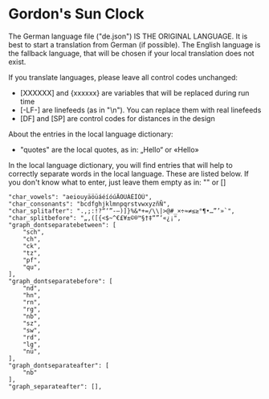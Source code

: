 # Gordon's Sun Clock

The German language file ("de.json") IS THE ORIGINAL LANGUAGE. It is best to start a translation from German (if possible). The English language is the fallback language, that will be chosen if your local translation does not exist. 

If you translate languages, please leave all control codes unchanged: 

- [XXXXXX] and {xxxxxx} are variables that will be replaced during run time
- [-LF-] are linefeeds (as in "\n"). You can replace them with real linefeeds
- [DF] and [SP] are control codes for distances in the design


About the entries in the local language dictionary:

- "quotes" are the local quotes, as in: „Hello“ or «Hello»


In the local language dictionary, you will find entries that will help to correctly separate words in the local language. These are listed below. If you don't know what to enter, just leave them empty as in: "" or []

    "char_vowels": "aeiouyäöüáéíóúÄÖÜÁÉÍÓÚ",
    "char_consonants": "bcdfghjklmnpqrstvwxyzñÑ",
    "char_splitafter": ".,;:!?“‘”-—)]}%&*+=/\\|>@#_×÷≈≠≤≥°¶•…”’»`",
    "char_splitbefore": "„‚([{<$~^€£¥±©®™§†‡“”‘«¿¡",
    "graph_dontseparatebetween": [
        "sch",
        "ch",
        "ck",
        "tz",
        "pf",
        "qu",
    ],
    "graph_dontseparatebefore": [
        "nd",
        "hn",
        "rn",
        "rg",
        "nb",
        "sz",
        "sw",
        "rd",
        "lg",
        "nü",
    ],
    "graph_dontseparateafter": [
        "nb"
    ],
    "graph_separateafter": [],




